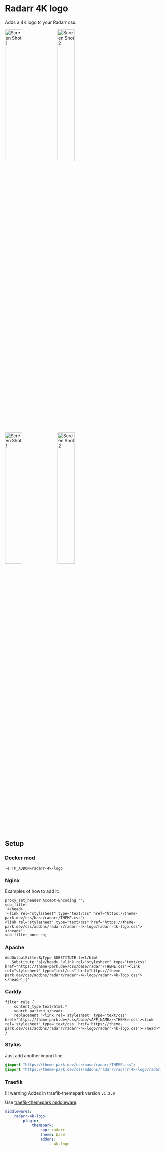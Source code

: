 # Radarr 4K logo

Adds a 4K logo to your Radarr css.

<p>
<a href="desktop.png" rel="noopener"><img src="desktop.png" alt="Screen Shot 1" width="33%" /></a>
<a href="v3-desktop.png" rel="noopener"><img src="v3-desktop.png" alt="Screen Shot 2" width="33%" /></a>
</p>
<p>
<a href="mobile.png" rel="noopener"><img src="mobile.png" alt="Screen Shot 1" width="33%" /></a>
<a href="v3-mobile.png" rel="noopener"><img src="v3-mobile.png" alt="Screen Shot 2" width="33%" /></a>
</p>

## Setup

### Docker mod

`-e TP_ADDON=radarr-4k-logo`

### Nginx

Examples of how to add it:

```nginx
proxy_set_header Accept-Encoding "";
sub_filter
'</head>'
'<link rel="stylesheet" type="text/css" href="https://theme-park.dev/css/base/radarr/THEME.css">
<link rel="stylesheet" type="text/css" href="https://theme-park.dev/css/addons/radarr/radarr-4k-logo/radarr-4k-logo.css">
</head>';
sub_filter_once on;
```

### Apache

```nginx
AddOutputFilterByType SUBSTITUTE text/html
   Substitute 's|</head> '<link rel="stylesheet" type="text/css" href="https://theme-park.dev/css/base/radarr/THEME.css"><link rel="stylesheet" type="text/css" href="https://theme-park.dev/css/addons/radarr/radarr-4k-logo/radarr-4k-logo.css">
</head>';|'
```

### Caddy

```nginx
filter rule {
    content_type text/html.*
    search_pattern </head>
    replacement "<link rel='stylesheet' type='text/css' href='https://theme-park.dev/css/base/<APP_NAME>/<THEME>.css'><link rel='stylesheet' type='text/css' href='https://theme-park.dev/css/addons/radarr/radarr-4k-logo/radarr-4k-logo.css'></head>"
}
```

### Stylus

Just add another import line.

```css
@import "https://theme-park.dev/css/base/radarr/THEME.css";
@import "https://theme-park.dev/css/addons/radarr/radarr-4k-logo/radarr-4k-logo.css";
```

### Traefik

>
!!! warning
    Added in traefik-themepark version `v1.2.0`

Use <a href="/setup/#traefik" rel="noopener">traefik-themepark middleware</a>. 

```yaml
middlewares:
    radarr-4k-logo:
        plugin:
            themepark:
                app: radarr
                theme: base
                addons:
                    - 4k-logo
```
